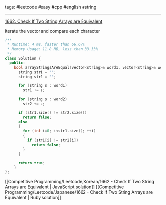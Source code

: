 tags: #leetcode #easy #cpp #english #string

<hr />

[1662. Check If Two String Arrays are Equivalent](https://leetcode.com/problems/check-if-two-string-arrays-are-equivalent/)
    
iterate the vector and compare each character

```cpp
/**
 * Runtime: 4 ms, faster than 66.67%
 * Memory Usage: 11.8 MB, less than 33.33%
 */
class Solution {
  public:
    bool arrayStringsAreEqual(vector<string>& word1, vector<string>& word2) {
      string str1 = "";
      string str2 = "";

      for (string s : word1) 
        str1 += s;

      for (string s : word2) 
        str2 += s;

      if (str1.size() != str2.size()) 
        return false;
      else
      {    
        for (int i=0; i<str1.size(); ++i)
        {
          if (str1[i] != str2[i])
            return false;
        }
      }

      return true;
    }
};
```

[[Competitive Programming/Leetcode/Korean/1662 - Check If Two String Arrays are Equivalent | JavaScript solution]]
[[Competitive Programming/Leetcode/Japanese/1662 - Check If Two String Arrays are Equivalent | Ruby solution]]